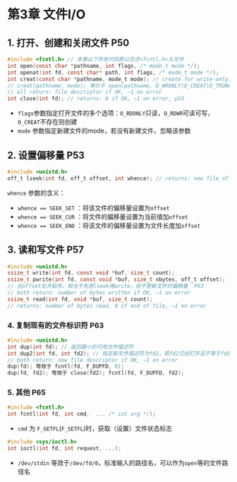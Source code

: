 # 第3章 文件I/O

## 1. 打开、创建和关闭文件 P50

```c
#include <fcntl.h> // 本章以下所有代码默认包含<fcntl.h>头文件
int open(const char *pathname, int flags, /* mode_t mode */);
int openat(int fd, const char* path, int flags, /* mode_t mode */);
int creat(const char *pathname, mode_t mode); // create for write-only, p52
// creat(pathname, mode); 等价于 open(pathname, O_WRONLY|O_CREAT|O_TRUNC, mode);
// all return: file descriptor if OK, −1 on error
int close(int fd); // returns: 0 if OK, −1 on error, p53
```

* `flags`参数指定打开文件的多个选项：`O_RDONLY`只读，`O_RDWR`可读可写，`O_CREAT`不存在则创建
* `mode` 参数指定新建文件的mode，若没有新建文件，忽略该参数





## 2. 设置偏移量 P53

```c
#include <unistd.h>
off_t lseek(int fd, off_t offset, int whence); // returns: new file offset if OK, −1 on error
```

`whence` 参数的含义：

* `whence == SEEK_SET` ：将该文件的偏移量设置为`offset`
* `whence == SEEK_CUR` ：将文件的偏移量设置为当前值加`offset`
* `whence == SEEK_END` ：将该文件的偏移量设置为文件长度加`offset`





## 3. 读和写文件 P57

```c
#include <unistd.h>
ssize_t write(int fd, const void *buf, size_t count); 
ssize_t pwrite(int fd, const void *buf, size_t nbytes, off_t offset);
// 在offset处开始写，相当于先用lseek再write，但不更新文件的偏移量  P63
// both return: number of bytes written if OK, −1 on error
ssize_t read(int fd, void *buf, size_t count);
// returns: number of bytes read, 0 if end of file, −1 on error
```



### 4. 复制现有的文件标识符 P63

```c
#include <unistd.h>
int dup(int fd); // 返回最小的可用文件描述符
int dup2(int fd, int fd2); // 指定新文件描述符为fd2，若fd2已经打开且不等于fd则现将其关闭
// both return: new file descriptor if OK, −1 on error
dup(fd); 等效于 fcntl(fd, F_DUPFD, 0);
dup(fd, fd2); 等效于 close(fd2); fcntl(fd, F_DUPFD, fd2);
```



### 5. 其他 P65

```c
#include <fcntl.h>
int fcntl(int fd, int cmd,  ... /* int arg */);
```

* `cmd` 为 `F_GETFL`(`F_SETFL`)时，获取（设置）文件状态标志

```c
#include <sys/ioctl.h>
int ioctl(int fd, int request, ...);
```

* `/dev/stdin` 等效于`/dev/fd/0`，标准输入的路径名，可以作为`open`等的文件路径名

